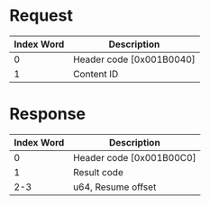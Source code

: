# Request

| Index Word | Description                |
|------------|----------------------------|
| 0          | Header code \[0x001B0040\] |
| 1          | Content ID                 |

# Response

| Index Word | Description                |
|------------|----------------------------|
| 0          | Header code \[0x001B00C0\] |
| 1          | Result code                |
| 2-3        | u64, Resume offset         |